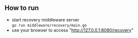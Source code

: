## How to run
* start recovery middleware server  
`go run middleware/recovery/main.go`
* use your browser to access "http://127.0.0.1:8080/recovery"
